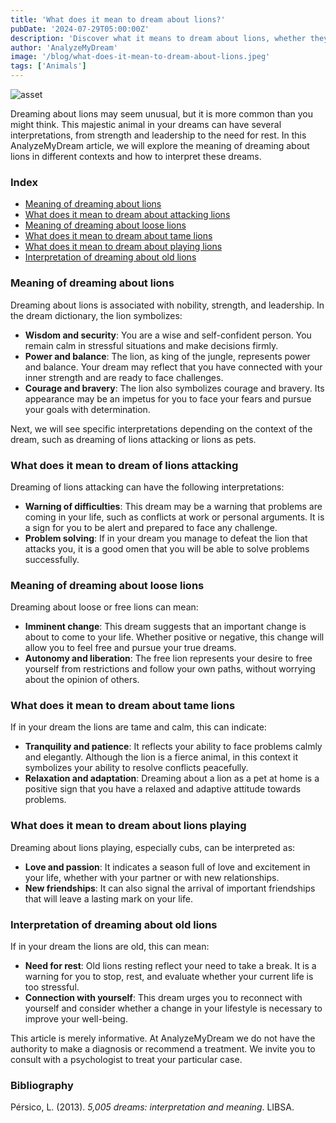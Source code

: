 ```yaml
---
title: 'What does it mean to dream about lions?'
pubDate: '2024-07-29T05:00:00Z'
description: 'Discover what it means to dream about lions, whether they are attacking, loose, tame, playing, or old. Explore how to interpret these dreams in relation to your life and emotions.'
author: 'AnalyzeMyDream'
image: '/blog/what-does-it-mean-to-dream-about-lions.jpeg'
tags: ['Animals']
---
```


![asset](/blog/what-does-it-mean-to-dream-about-lions.jpeg)

Dreaming about lions may seem unusual, but it is more common than you might think. This majestic animal in your dreams can have several interpretations, from strength and leadership to the need for rest. In this AnalyzeMyDream article, we will explore the meaning of dreaming about lions in different contexts and how to interpret these dreams.

### Index

- [Meaning of dreaming about lions](#meaning-of-dreaming-about-lions)
- [What does it mean to dream about attacking lions](#what-does-it-mean-to-dream-about-attacking-lions)
- [Meaning of dreaming about loose lions](#meaning-of-dreaming-about-loose-lions)
- [What does it mean to dream about tame lions](#what-does-it-mean-to-dream-about-tame-lions)
- [What does it mean to dream about playing lions](#what-does-it-mean-to-dream-about-playing-lions)
- [Interpretation of dreaming about old lions](#interpretation-of-dreaming-about-old-lions)

### Meaning of dreaming about lions

Dreaming about lions is associated with nobility, strength, and leadership. In the dream dictionary, the lion symbolizes:

- **Wisdom and security**: You are a wise and self-confident person. You remain calm in stressful situations and make decisions firmly.
- **Power and balance**: The lion, as king of the jungle, represents power and balance. Your dream may reflect that you have connected with your inner strength and are ready to face challenges.
- **Courage and bravery**: The lion also symbolizes courage and bravery. Its appearance may be an impetus for you to face your fears and pursue your goals with determination.

Next, we will see specific interpretations depending on the context of the dream, such as dreaming of lions attacking or lions as pets.

### What does it mean to dream of lions attacking

Dreaming of lions attacking can have the following interpretations:

- **Warning of difficulties**: This dream may be a warning that problems are coming in your life, such as conflicts at work or personal arguments. It is a sign for you to be alert and prepared to face any challenge.
- **Problem solving**: If in your dream you manage to defeat the lion that attacks you, it is a good omen that you will be able to solve problems successfully.

### Meaning of dreaming about loose lions

Dreaming about loose or free lions can mean:

- **Imminent change**: This dream suggests that an important change is about to come to your life. Whether positive or negative, this change will allow you to feel free and pursue your true dreams.
- **Autonomy and liberation**: The free lion represents your desire to free yourself from restrictions and follow your own paths, without worrying about the opinion of others.

### What does it mean to dream about tame lions

If in your dream the lions are tame and calm, this can indicate:

- **Tranquility and patience**: It reflects your ability to face problems calmly and elegantly. Although the lion is a fierce animal, in this context it symbolizes your ability to resolve conflicts peacefully.
- **Relaxation and adaptation**: Dreaming about a lion as a pet at home is a positive sign that you have a relaxed and adaptive attitude towards problems.

### What does it mean to dream about lions playing

Dreaming about lions playing, especially cubs, can be interpreted as:

- **Love and passion**: It indicates a season full of love and excitement in your life, whether with your partner or with new relationships.
- **New friendships**: It can also signal the arrival of important friendships that will leave a lasting mark on your life.

### Interpretation of dreaming about old lions

If in your dream the lions are old, this can mean:

- **Need for rest**: Old lions resting reflect your need to take a break. It is a warning for you to stop, rest, and evaluate whether your current life is too stressful.
- **Connection with yourself**: This dream urges you to reconnect with yourself and consider whether a change in your lifestyle is necessary to improve your well-being.

This article is merely informative. At AnalyzeMyDream we do not have the authority to make a diagnosis or recommend a treatment. We invite you to consult with a psychologist to treat your particular case.

### Bibliography

Pérsico, L. (2013). *5,005 dreams: interpretation and meaning*. LIBSA.
